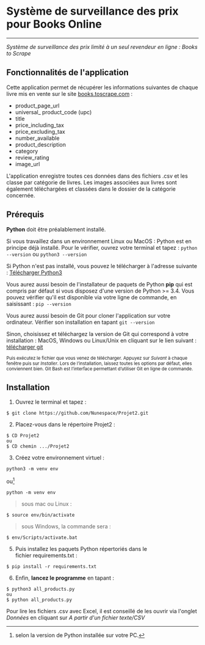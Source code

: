# Système de surveillance des prix pour Books Online
***
_Système de surveillance des prix limité à un seul revendeur en ligne : Books to Scrape_




## Fonctionnalités de l'application

Cette application permet de récupérer les informations suivantes de chaque livre mis en vente sur le site [books.toscrape.com](books.toscrape.com) : 

* product_page_url
* universal_ product_code (upc)
* title
* price_including_tax
* price_excluding_tax
* number_available
* product_description
* category
* review_rating
* image_url

L'application enregistre toutes ces données dans des fichiers .csv et les classe par catégorie de livres. Les images associées aux livres sont également téléchargées et classées dans le dossier de la catégorie concernée. 


## Prérequis

**Python** doit être préalablement installé.

Si vous travaillez dans un environnement Linux ou MacOS : Python est en principe déjà installé. Pour le vérifier, ouvrez votre terminal et tapez : `python --version` ou `python3 --version`


Si Python n'est pas installé, vous pouvez le télécharger à l'adresse suivante : 
[Télécharger Python3](https://www.python.org/downloads)

Vous aurez aussi besoin de l'installateur de paquets de Python **pip** qui est compris par défaut si vous disposez d'une version de Python >= 3.4. Vous pouvez vérifier qu'il est disponible via votre ligne de commande, en saisissant : `pip --version`

Vous aurez aussi besoin de Git pour cloner l'application sur votre ordinateur. Vérifier son installation en tapant   `git --version`

Sinon, choisissez et téléchargez la version de Git qui correspond à votre installation : MacOS, Windows ou Linux/Unix en cliquant sur le lien suivant : [télécharger git](https://git-scm.com/downloads)

 <sub>Puis exécutez le fichier que vous venez de télécharger. Appuyez sur _Suivant_ à chaque fenêtre puis sur _Installer_. Lors de l’installation, laissez toutes les options par défaut, elles conviennent bien. 
Git Bash est l’interface permettant d’utiliser Git en ligne de commande.


## Installation

1. Ouvrez le terminal et tapez :


```
$ git clone https://github.com/Nunespace/Projet2.git
```

2. Placez-vous dans le répertoire Projet2 :

```
$ CD Projet2
ou
$ CD chemin .../Projet2
```

3. Créez votre environnement virtuel : 

```
python3 -m venv env 
```

ou[^1]

```
python -m venv env 
```

> sous mac ou Linux :

```
$ source env/bin/activate  
```

> sous Windows, la commande sera :

```
$ env/Scripts/activate.bat
```

5. Puis installez les paquets Python répertoriés dans le fichier requirements.txt :

```
$ pip install -r requirements.txt
```

6. Enfin, **lancez le programme** en tapant : 

```
$ python3 all_products.py
ou
$ python all_products.py
```
Pour lire les fichiers .csv avec Excel, il est conseillé de les ouvrir via l'onglet _Données_ en cliquant sur _A partir d'un fichier texte/CSV_

[^1]: selon la version de Python installée sur votre PC.
